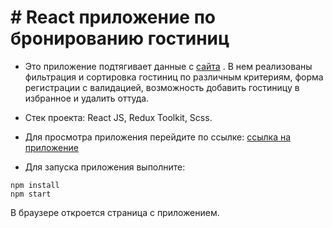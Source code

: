 # # React приложение по бронированию гостиниц

- Это приложение подтягивает данные с [сайта](https://support.travelpayouts.com/hc/ru/articles/115000343268-API-%D0%B4%D0%B0%D0%BD%D0%BD%D1%8B%D1%85-%D0%BE%D1%82%D0%B5%D0%BB%D0%B5%D0%B9#price) . 
В нем реализованы фильтрация и сортировка гостиниц по различным критериям, форма регистрации с валидацией, возможность добавить гостиницу в избранное и удалить оттуда.

- Стек проекта: React JS, Redux Toolkit, Scss.


- Для просмотра приложения перейдите по ссылке:
[ссылка на приложение](https://hotel-blue.vercel.app/)


- Для запуска приложения выполните:

```
npm install
npm start
```

В браузере откроется страница с приложением.
